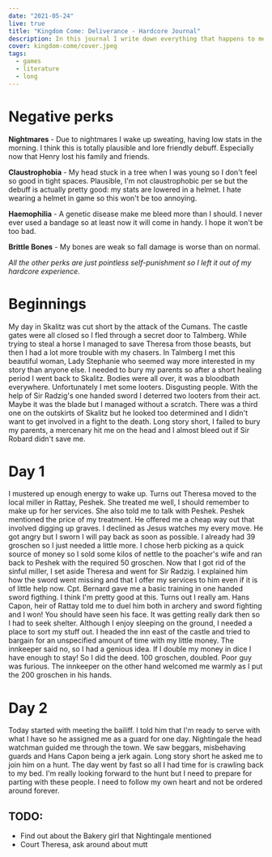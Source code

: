 ```yaml
---
date: "2021-05-24"
live: true
title: "Kingdom Come: Deliverance - Hardcore Journal"
description: In this journal I write down everything that happens to me in the game.
cover: kingdom-come/cover.jpeg
tags:
  - games
  - literature
  - long
---
```


# Negative perks

**Nightmares** - Due to nightmares I wake up sweating, having low stats in the morning. I think this is totally plausible and lore friendly debuff. Especially now that Henry lost his family and friends.

**Claustrophobia** - My head stuck in a tree when I was young so I don't feel so good in tight spaces. Plausible, I'm not claustrophobic per se but the debuff is actually pretty good: my stats are lowered in a helmet. I hate wearing a helmet in game so this won't be too annoying.

**Haemophilia** - A genetic disease make me bleed more than I should. I never ever used a bandage so at least now it will come in handy. I hope it won't be too bad.

**Brittle Bones** - My bones are weak so fall damage is worse than on normal.

*All the other perks are just pointless self-punishment so I left it out of my hardcore experience.*

# Beginnings

My day in Skalitz was cut short by the attack of the Cumans. The castle gates were all closed so I fled through a secret door to Talmberg. While trying to steal a horse I managed to save Theresa from those beasts, but then I had a lot more trouble with my chasers. In Talmberg I met this beautiful woman, Lady Stephanie who seemed way more interested in my story than anyone else. I needed to bury my parents so after a short healing period I went back to Skalitz. Bodies were all over, it was a bloodbath everywhere. Unfortunately I met some looters. Disgusting people. With the help of Sir Radzig's one handed sword I deterred two looters from their act. Maybe it was the blade but I managed without a scratch. There was a third one on the outskirts of Skalitz but he looked too determined and I didn't want to get involved in a fight to the death. Long story short, I failed to bury my parents, a mercenary hit me on the head and I almost bleed out if Sir Robard didn't save me. 

# Day 1

I mustered up enough energy to wake up. Turns out Theresa moved to the local miller in Rattay, Peshek. She treated me well, I should remember to make up for her services. She also told me to talk with Peshek. Peshek mentioned the price of my treatment. He offered me a cheap way out that involved digging up graves. I declined as Jesus watches my every move. He got angry but I sworn I will pay back as soon as possible. I already had 39 groschen so I just needed a little more. I chose herb picking as a quick source of money so I sold some kilos of nettle to the poacher's wife and ran back to Peshek with the required 50 groschen. Now that I got rid of the sinful miller, I set aside Theresa and went for Sir Radzig. I explained him how the sword went missing and that I offer my services to him even if it is of little help now. Cpt. Bernard gave me a basic training in one handed sword figthing. I think I'm pretty good at this. Turns out I really am. Hans Capon, heir of Rattay told me to duel him both in archery and sword fighting and I won! You should have seen his face. It was getting really dark then so I had to seek shelter. Although I enjoy sleeping on the ground, I needed a place to sort my stuff out. I headed the inn east of the castle and tried to bargain for an unspecified amount of time with my little money. The innkeeper said no, so I had a genious idea. If I double my money in dice I have enough to stay! So I did the deed. 100 groschen, doubled. Poor guy was furious. The innkeeper on the other hand welcomed me warmly as I put the 200 groschen in his hands. 

# Day 2

Today started with meeting the bailiff. I told him that I'm ready to serve with what I have so he assigned me as a guard for one day. Nightingale the head watchman guided me through the town. We saw beggars, misbehaving guards and Hans Capon being a jerk again. Long story short he asked me to join him on a hunt. The day went by fast so all I had time for is crawling back to my bed. I'm really looking forward to the hunt but I need to prepare for parting with these people. I need to follow my own heart and not be ordered around forever.

## TODO: 

* Find out about the Bakery girl that Nightingale mentioned
* Court Theresa, ask around about mutt